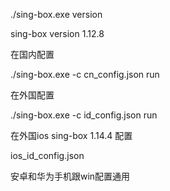 ./sing-box.exe version

sing-box version 1.12.8

在国内配置

./sing-box.exe -c cn_config.json run

在外国配置

./sing-box.exe -c id_config.json run

在外国ios sing-box 1.14.4 配置

ios_id_config.json

安卓和华为手机跟win配置通用
